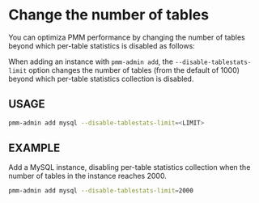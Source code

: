 
# Change the number of tables

You can optimiza PMM performance by changing the number of tables beyond which per-table statistics is disabled as follows:

When adding an instance with `pmm-admin add`, the `--disable-tablestats-limit` option changes the number of tables (from the default of 1000) beyond which per-table statistics collection is disabled.

## USAGE

```sh
pmm-admin add mysql --disable-tablestats-limit=<LIMIT>
```

## EXAMPLE

Add a MySQL instance, disabling per-table statistics collection when the number of tables in the instance reaches 2000.

```sh
pmm-admin add mysql --disable-tablestats-limit=2000
```
